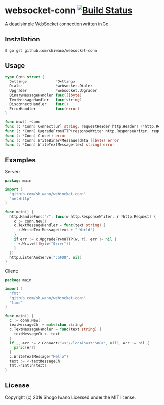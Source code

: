 # websocket-conn [![Build Status](https://secure.travis-ci.org/shiwano/websocket-conn.png?branch=master)](http://travis-ci.org/shiwano/websocket-conn)

A dead simple WebSocket connection written in Go.

## Installation

```bash
$ go get github.com/shiwano/websocket-conn
```

## Usage

```go
type Conn struct {
  Settings             *Settings
  Dialer               *websocket.Dialer
  Upgrader             *websocket.Upgrader
  BinaryMessageHandler func([]byte)
  TextMessageHandler   func(string)
  DisconnectHandler    func()
  ErrorHandler         func(error)
}

func New() *Conn
func (c *Conn) Connect(url string, requestHeader http.Header) (*http.Response, error)
func (c *Conn) UpgradeFromHTTP(responseWriter http.ResponseWriter, request *http.Request) error
func (c *Conn) Close() error
func (c *Conn) WriteBinaryMessage(data []byte) error
func (c *Conn) WriteTextMessage(text string) error
```

## Examples

Server:

```go
package main

import (
  "github.com/shiwano/websocket-conn"
  "net/http"
)

func main() {
  http.HandleFunc("/", func(w http.ResponseWriter, r *http.Request) {
    c := conn.New()
    c.TextMessageHandler = func(text string) {
      c.WriteTextMessage(text + " World")
    }
    if err := c.UpgradeFromHTTP(w, r); err != nil {
      w.Write([]byte("Error"))
    }
  })
  http.ListenAndServe(":5000", nil)
}
```

Client:

```go
package main

import (
  "fmt"
  "github.com/shiwano/websocket-conn"
  "time"
)

func main() {
  c := conn.New()
  textMessageCh := make(chan string)
  c.TextMessageHandler = func(text string) {
    textMessageCh <- text
  }
  if _, err := c.Connect("ws://localhost:5000", nil); err != nil {
    panic(err)
  }
  c.WriteTextMessage("Hello")
  text := <-textMessageCh
  fmt.Println(text)
}
```

## License

Copyright (c) 2016 Shogo Iwano
Licensed under the MIT license.
